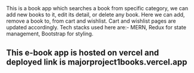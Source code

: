 ## 

This is a book app which searches a book from specific category, we can add new books to it, edit its detail, or delete any book. Here we can add, remove a book to, from cart and wishlist. Cart and wishlist pages are updated accordingly.
Tech stacks used here are:- MERN, Redux for state management, Bootstrap for styling.

## This e-book app is hosted on vercel and deployed link is  majorproject1books.vercel.app
